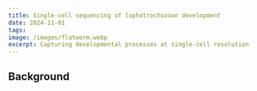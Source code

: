 ```yaml
---
title: Single-cell sequencing of lophotrochozoan development
date: 2024-11-01
tags: 
image: /images/flatworm.webp
excerpt: Capturing developmental processes at single-cell resolution
---
```


## Background

